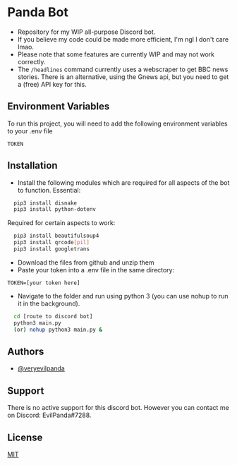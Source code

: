 
# Panda Bot

- Repository for my WIP all-purpose Discord bot.
- If you believe my code could be made more efficient, I'm ngl I don't care lmao.
- Please note that some features are currently WIP and may not work correctly.
- The `/headlines` command currently uses a webscraper to get BBC news stories. There is an alternative, using the Gnews api, but you need to get a (free) API key for this.

## Environment Variables

To run this project, you will need to add the following environment variables to your .env file

`TOKEN`




## Installation

- Install the following modules which are required for all aspects of the bot to function.
Essential:
```bash
  pip3 install disnake
  pip3 install python-dotenv
```
Required for certain aspects to work:
```bash
  pip3 install beautifulsoup4 
  pip3 install qrcode[pil] 
  pip3 install googletrans
```
- Download the files from github and unzip them
- Paste your token into a .env file in the same directory:
```
TOKEN=[your token here]
```

- Navigate to the folder and run using python 3 (you can use nohup to run it in the background).

```bash
  cd [route to discord bot]
  python3 main.py
  (or) nohup python3 main.py &
```
    
## Authors

- [@veryevilpanda](https://www.github.com/VeryEvilPanda)


## Support

There is no active support for this discord bot. However you can contact me on Discord: EvilPanda#7288.


## License

[MIT](https://choosealicense.com/licenses/mit/)

